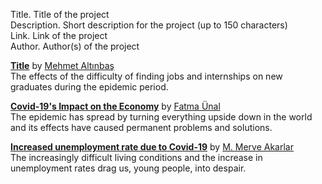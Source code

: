 Title. Title of the project  
Description. Short description for the project (up to 150 characters)  
Link. Link of the project  
Author. Author(s) of the project

[__Title__](https://github.com/Mehmet065/COV-D-19-Project) by [Mehmet Altınbaş](https://github.com/Mehmet065)  
The effects of the difficulty of finding jobs and internships on new graduates during the epidemic period.

[__Covid-19's Impact on the Economy__]() by [Fatma Ünal](https://github.com/Funalf)  
The epidemic has spread by turning everything upside down in the world and its effects have caused permanent problems and solutions.

[__Increased unemployment rate due to Covid-19__](https://github.com/m-merve/m-merve) by [M. Merve Akarlar](https://github.com/m-merve)  
The increasingly difficult living conditions and the increase in unemployment rates drag us, young people, into despair.
